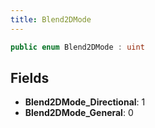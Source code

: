 ```yaml
---
title: Blend2DMode
---
```


```csharp
public enum Blend2DMode : uint
```

## Fields

- **Blend2DMode_Directional**: 1
- **Blend2DMode_General**: 0

